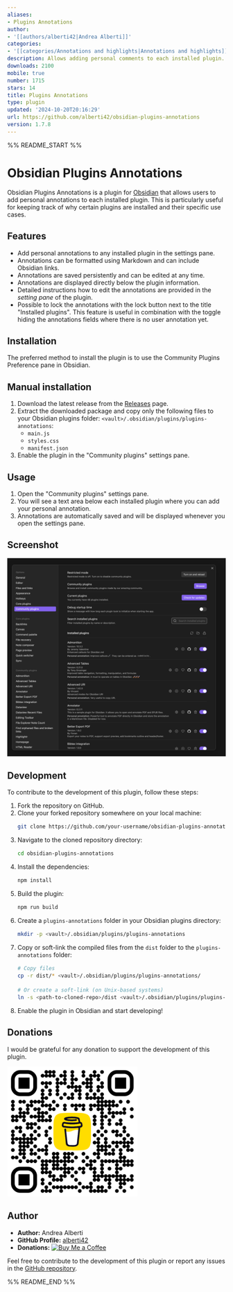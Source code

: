 ```yaml
---
aliases:
- Plugins Annotations
author:
- '[[authors/alberti42|Andrea Alberti]]'
categories:
- '[[categories/Annotations and highlights|Annotations and highlights]]'
description: Allows adding personal comments to each installed plugin.
downloads: 2100
mobile: true
number: 1715
stars: 14
title: Plugins Annotations
type: plugin
updated: '2024-10-20T20:16:29'
url: https://github.com/alberti42/obsidian-plugins-annotations
version: 1.7.8
---
```


%% README_START %%

# Obsidian Plugins Annotations

Obsidian Plugins Annotations is a plugin for [Obsidian](https://obsidian.md) that allows users to add personal annotations to each installed plugin. This is particularly useful for keeping track of why certain plugins are installed and their specific use cases.

## Features

- Add personal annotations to any installed plugin in the settings pane.
- Annotations can be formatted using Markdown and can include Obsidian links.
- Annotations are saved persistently and can be edited at any time.
- Annotations are displayed directly below the plugin information.
- Detailed instructions how to edit the annotations are provided in the _setting pane_ of the plugin.
- Possible to lock the annotations with the lock button next to the title "Installed plugins". This feature is useful in combination with the toggle hiding the annotations fields where there is no user annotation yet. 

## Installation

The preferred method to install the plugin is to use the Community Plugins Preference pane in Obsidian.

## Manual installation

1. Download the latest release from the [Releases](https://github.com/alberti42/obsidian-plugins-annotations/releases) page.
2. Extract the downloaded package and copy only the following files to your Obsidian plugins folder: `<vault>/.obsidian/plugins/plugins-annotations`:
   - `main.js`
   - `styles.css`
   - `manifest.json`
3. Enable the plugin in the "Community plugins" settings pane.

## Usage

1. Open the "Community plugins" settings pane.
2. You will see a text area below each installed plugin where you can add your personal annotation.
3. Annotations are automatically saved and will be displayed whenever you open the settings pane.

## Screenshot

![Screenshot of the setting pane showing installed plugins with annotations by the user](https://raw.githubusercontent.com/alberti42/obsidian-plugins-annotations/HEAD/docs/images/screenshot_dark.jpg)

## Development

To contribute to the development of this plugin, follow these steps:

1. Fork the repository on GitHub.
2. Clone your forked repository somewhere on your local machine:
   ```sh
   git clone https://github.com/your-username/obsidian-plugins-annotations.git
   ```
3. Navigate to the cloned repository directory:
   ```sh
   cd obsidian-plugins-annotations
   ```
4. Install the dependencies:
   ```sh
   npm install
   ```
5. Build the plugin:
   ```sh
   npm run build
   ```
6. Create a `plugins-annotations` folder in your Obsidian plugins directory:
   ```sh
   mkdir -p <vault>/.obsidian/plugins/plugins-annotations
   ```
7. Copy or soft-link the compiled files from the `dist` folder to the `plugins-annotations` folder:
   ```sh
   # Copy files
   cp -r dist/* <vault>/.obsidian/plugins/plugins-annotations/
   
   # Or create a soft-link (on Unix-based systems)
   ln -s <path-to-cloned-repo>/dist <vault>/.obsidian/plugins/plugins-annotations
   ```
8. Enable the plugin in Obsidian and start developing!

## Donations

I would be grateful for any donation to support the development of this plugin.

[<img src="https://raw.githubusercontent.com/alberti42/obsidian-plugins-annotations/HEAD/docs/images/buy_me_coffee.png" width=300 alt="Buy Me a Coffee QR Code"/>](https://buymeacoffee.com/alberti)

## Author

- **Author:** Andrea Alberti
- **GitHub Profile:** [alberti42](https://github.com/alberti42)
- **Donations:** [![Buy Me a Coffee](https://img.shields.io/badge/Donate-Buy%20Me%20a%20Coffee-orange)](https://buymeacoffee.com/alberti)

Feel free to contribute to the development of this plugin or report any issues in the [GitHub repository](https://github.com/alberti42/obsidian-plugins-annotations/issues).


%% README_END %%